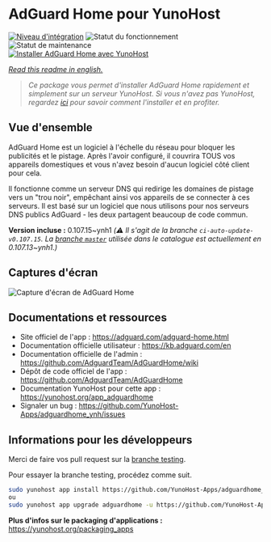 <!--
N.B.: This README was automatically generated by https://github.com/YunoHost/apps/tree/master/tools/README-generator
It shall NOT be edited by hand.
-->

# AdGuard Home pour YunoHost

[![Niveau d'intégration](https://dash.yunohost.org/integration/adguardhome.svg)](https://dash.yunohost.org/appci/app/adguardhome) ![Statut du fonctionnement](https://ci-apps.yunohost.org/ci/badges/adguardhome.status.svg) ![Statut de maintenance](https://ci-apps.yunohost.org/ci/badges/adguardhome.maintain.svg)  
[![Installer AdGuard Home avec YunoHost](https://install-app.yunohost.org/install-with-yunohost.svg)](https://install-app.yunohost.org/?app=adguardhome)

*[Read this readme in english.](./README.md)*

> *Ce package vous permet d'installer AdGuard Home rapidement et simplement sur un serveur YunoHost.
Si vous n'avez pas YunoHost, regardez [ici](https://yunohost.org/#/install) pour savoir comment l'installer et en profiter.*

## Vue d'ensemble

AdGuard Home est un logiciel à l'échelle du réseau pour bloquer les publicités et le pistage. Après l'avoir configuré, il couvrira TOUS vos appareils domestiques et vous n'avez besoin d'aucun logiciel côté client pour cela.

Il fonctionne comme un serveur DNS qui redirige les domaines de pistage vers un "trou noir", empêchant ainsi vos appareils de se connecter à ces serveurs. Il est basé sur un logiciel que nous utilisons pour nos serveurs DNS publics AdGuard - les deux partagent beaucoup de code commun. 


**Version incluse :** 0.107.15~ynh1 *(:warning: Il s'agit de la branche `ci-auto-update-v0.107.15`. La [branche `master`](https://github.com/YunoHost-Apps/adguardhome_ynh/tree/master) utilisée dans le catalogue est actuellement en 0.107.13\~ynh1.)*


## Captures d'écran

![Capture d'écran de AdGuard Home](./doc/screenshots/68747470733a2f2f63646e2e616467756172642e636f6d2f7075626c69632f416467756172642f436f6d6d6f6e2f616467756172645f686f6d652e676966.gif)

## Documentations et ressources

* Site officiel de l'app : <https://adguard.com/adguard-home.html>
* Documentation officielle utilisateur : <https://kb.adguard.com/en>
* Documentation officielle de l'admin : <https://github.com/AdguardTeam/AdGuardHome/wiki>
* Dépôt de code officiel de l'app : <https://github.com/AdguardTeam/AdGuardHome>
* Documentation YunoHost pour cette app : <https://yunohost.org/app_adguardhome>
* Signaler un bug : <https://github.com/YunoHost-Apps/adguardhome_ynh/issues>

## Informations pour les développeurs

Merci de faire vos pull request sur la [branche testing](https://github.com/YunoHost-Apps/adguardhome_ynh/tree/testing).

Pour essayer la branche testing, procédez comme suit.

``` bash
sudo yunohost app install https://github.com/YunoHost-Apps/adguardhome_ynh/tree/testing --debug
ou
sudo yunohost app upgrade adguardhome -u https://github.com/YunoHost-Apps/adguardhome_ynh/tree/testing --debug
```

**Plus d'infos sur le packaging d'applications :** <https://yunohost.org/packaging_apps>
